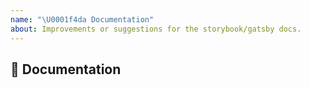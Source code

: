 ```yaml
---
name: "\U0001f4da Documentation"
about: Improvements or suggestions for the storybook/gatsby docs.
---
```


## 📖 Documentation
